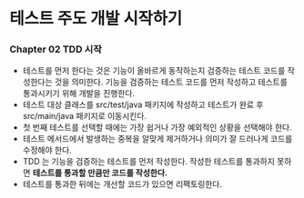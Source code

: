 # 테스트 주도 개발 시작하기 

### Chapter 02 TDD 시작 
- 테스트를 먼저 한다는 것은 기능이 올바르게 동작하는지 검증하는 테스트 코드를 작성한다는 것을 의미한다. 기능을 검증하는 테스트 코드를 먼저 작성하고 테스트를 통과시키기 위해 개발을 진행한다. 
- 테스트 대상 클래스를 src/test/java 패키지에 작성하고 테스트가 완료 후 src/main/java 패키지로 이동시킨다. 
- 첫 번째 테스트를 선택할 때에는 가장 쉽거나 가장 예외적인 상황을 선택해야 한다.
- 테스트 메서드에서 발생하는 중복을 알맞게 제거하거나 의미가 잘 드러나게 코드를 수정해야 한다.
- TDD 는 기능을 검증하는 테스트를 먼저 작성한다. 작성한 테스트를 통과하지 못하면 **테스트를 통과할 만큼만 코드를 작성한다.**
- 테스트를 통과한 뒤에는 개선할 코드가 있으면 리팩토링한다.